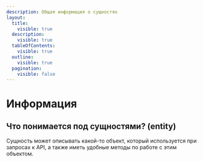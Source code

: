 ```yaml
---
description: Общая информация о сущностях
layout:
  title:
    visible: true
  description:
    visible: true
  tableOfContents:
    visible: true
  outline:
    visible: true
  pagination:
    visible: false
---
```


# Информация

## Что понимается под сущностями? (entity)

Сущность может описывать какой-то объект, который используется при запросах к API, а также иметь удобные методы по работе с этим объектом.
